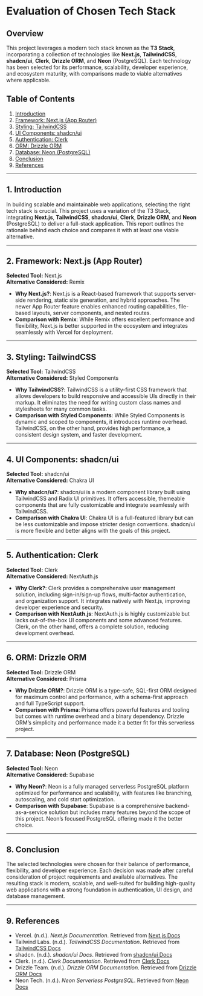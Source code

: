 # Evaluation of Chosen Tech Stack

## Overview

This project leverages a modern tech stack known as the **T3 Stack**, incorporating a collection of technologies like **Next.js**, **TailwindCSS**, **shadcn/ui**, **Clerk**, **Drizzle ORM**, and **Neon** (PostgreSQL). Each technology has been selected for its performance, scalability, developer experience, and ecosystem maturity, with comparisons made to viable alternatives where applicable.

## Table of Contents

1. [Introduction](#introduction)
2. [Framework: Next.js (App Router)](#framework-nextjs-app-router)
3. [Styling: TailwindCSS](#styling-tailwindcss)
4. [UI Components: shadcn/ui](#ui-components-shadcnui)
5. [Authentication: Clerk](#authentication-clerk)
6. [ORM: Drizzle ORM](#orm-drizzle-orm)
7. [Database: Neon (PostgreSQL)](#database-neon-postgresql)
8. [Conclusion](#conclusion)
9. [References](#references)

---

## 1. Introduction

In building scalable and maintainable web applications, selecting the right tech stack is crucial. This project uses a variation of the T3 Stack, integrating **Next.js**, **TailwindCSS**, **shadcn/ui**, **Clerk**, **Drizzle ORM**, and **Neon** (PostgreSQL) to deliver a full-stack application. This report outlines the rationale behind each choice and compares it with at least one viable alternative.

---

## 2. Framework: Next.js (App Router)

**Selected Tool:** Next.js  
**Alternative Considered:** Remix

- **Why Next.js?**: Next.js is a React-based framework that supports server-side rendering, static site generation, and hybrid approaches. The newer App Router feature enables enhanced routing capabilities, file-based layouts, server components, and nested routes.
- **Comparison with Remix**: While Remix offers excellent performance and flexibility, Next.js is better supported in the ecosystem and integrates seamlessly with Vercel for deployment.

---

## 3. Styling: TailwindCSS

**Selected Tool:** TailwindCSS  
**Alternative Considered:** Styled Components

- **Why TailwindCSS?**: TailwindCSS is a utility-first CSS framework that allows developers to build responsive and accessible UIs directly in their markup. It eliminates the need for writing custom class names and stylesheets for many common tasks.
- **Comparison with Styled Components**: While Styled Components is dynamic and scoped to components, it introduces runtime overhead. TailwindCSS, on the other hand, provides high performance, a consistent design system, and faster development.

---

## 4. UI Components: shadcn/ui

**Selected Tool:** shadcn/ui  
**Alternative Considered:** Chakra UI

- **Why shadcn/ui?**: shadcn/ui is a modern component library built using TailwindCSS and Radix UI primitives. It offers accessible, themeable components that are fully customizable and integrate seamlessly with TailwindCSS.
- **Comparison with Chakra UI**: Chakra UI is a full-featured library but can be less customizable and impose stricter design conventions. shadcn/ui is more flexible and better aligns with the goals of this project.

---

## 5. Authentication: Clerk

**Selected Tool:** Clerk  
**Alternative Considered:** NextAuth.js

- **Why Clerk?**: Clerk provides a comprehensive user management solution, including sign-in/sign-up flows, multi-factor authentication, and organization support. It integrates natively with Next.js, improving developer experience and security.
- **Comparison with NextAuth.js**: NextAuth.js is highly customizable but lacks out-of-the-box UI components and some advanced features. Clerk, on the other hand, offers a complete solution, reducing development overhead.

---

## 6. ORM: Drizzle ORM

**Selected Tool:** Drizzle ORM  
**Alternative Considered:** Prisma

- **Why Drizzle ORM?**: Drizzle ORM is a type-safe, SQL-first ORM designed for maximum control and performance, with a schema-first approach and full TypeScript support.
- **Comparison with Prisma**: Prisma offers powerful features and tooling but comes with runtime overhead and a binary dependency. Drizzle ORM’s simplicity and performance made it a better fit for this serverless project.

---

## 7. Database: Neon (PostgreSQL)

**Selected Tool:** Neon  
**Alternative Considered:** Supabase

- **Why Neon?**: Neon is a fully managed serverless PostgreSQL platform optimized for performance and scalability, with features like branching, autoscaling, and cold start optimization.
- **Comparison with Supabase**: Supabase is a comprehensive backend-as-a-service solution but includes many features beyond the scope of this project. Neon’s focused PostgreSQL offering made it the better choice.

---

## 8. Conclusion

The selected technologies were chosen for their balance of performance, flexibility, and developer experience. Each decision was made after careful consideration of project requirements and available alternatives. The resulting stack is modern, scalable, and well-suited for building high-quality web applications with a strong foundation in authentication, UI design, and database management.

---

## 9. References

- Vercel. (n.d.). *Next.js Documentation*. Retrieved from [Next.js Docs](https://nextjs.org)
- Tailwind Labs. (n.d.). *TailwindCSS Documentation*. Retrieved from [TailwindCSS Docs](https://tailwindcss.com)
- shadcn. (n.d.). *shadcn/ui Docs*. Retrieved from [shadcn/ui Docs](https://ui.shadcn.dev)
- Clerk. (n.d.). *Clerk Documentation*. Retrieved from [Clerk Docs](https://clerk.dev)
- Drizzle Team. (n.d.). *Drizzle ORM Documentation*. Retrieved from [Drizzle ORM Docs](https://orm.drizzle.team)
- Neon Tech. (n.d.). *Neon Serverless PostgreSQL*. Retrieved from [Neon Docs](https://neon.tech)
